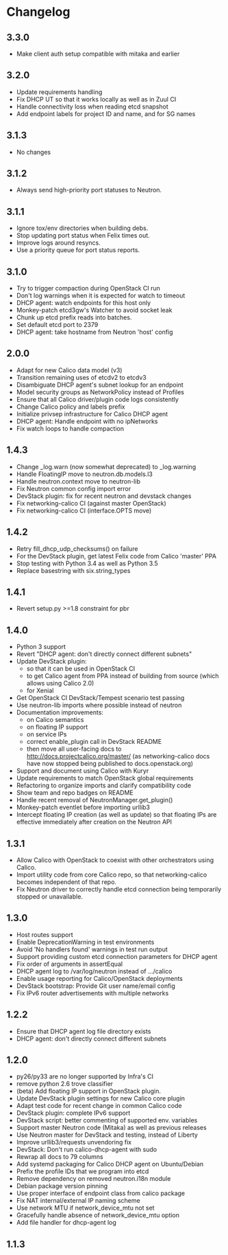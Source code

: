 # Changelog

## 3.3.0

- Make client auth setup compatible with mitaka and earlier

## 3.2.0

- Update requirements handling
- Fix DHCP UT so that it works locally as well as in Zuul CI
- Handle connectivity loss when reading etcd snapshot
- Add endpoint labels for project ID and name, and for SG names

## 3.1.3

- No changes

## 3.1.2

- Always send high-priority port statuses to Neutron.

## 3.1.1

- Ignore tox/env directories when building debs.
- Stop updating port status when Felix times out.
- Improve logs around resyncs.
- Use a priority queue for port status reports.

## 3.1.0

- Try to trigger compaction during OpenStack CI run
- Don't log warnings when it is expected for watch to timeout
- DHCP agent: watch endpoints for this host only
- Monkey-patch etcd3gw's Watcher to avoid socket leak
- Chunk up etcd prefix reads into batches.
- Set default etcd port to 2379
- DHCP agent: take hostname from Neutron 'host' config

## 2.0.0

- Adapt for new Calico data model (v3)
- Transition remaining uses of etcdv2 to etcdv3
- Disambiguate DHCP agent's subnet lookup for an endpoint
- Model security groups as NetworkPolicy instead of Profiles
- Ensure that all Calico driver/plugin code logs consistently
- Change Calico policy and labels prefix
- Initialize privsep infrastructure for Calico DHCP agent
- DHCP agent: Handle endpoint with no ipNetworks
- Fix watch loops to handle compaction

## 1.4.3

- Change _log.warn (now somewhat deprecated) to _log.warning
- Handle FloatingIP move to neutron.db.models.l3
- Handle neutron.context move to neutron-lib
- Fix Neutron common config import error
- DevStack plugin: fix for recent neutron and devstack changes
- Fix networking-calico CI (against master OpenStack)
- Fix networking-calico CI (interface.OPTS move)

## 1.4.2

- Retry fill_dhcp_udp_checksums() on failure
- For the DevStack plugin, get latest Felix code from Calico 'master' PPA
- Stop testing with Python 3.4 as well as Python 3.5
- Replace basestring with six.string_types

## 1.4.1

- Revert setup.py >=1.8 constraint for pbr

## 1.4.0

- Python 3 support
- Revert "DHCP agent: don't directly connect different subnets"
- Update DevStack plugin:
  - so that it can be used in OpenStack CI
  - to get Calico agent from PPA instead of building from source (which allows
    using Calico 2.0)
  - for Xenial
- Get OpenStack CI DevStack/Tempest scenario test passing
- Use neutron-lib imports where possible instead of neutron
- Documentation improvements:
  - on Calico semantics
  - on floating IP support
  - on service IPs
  - correct enable_plugin call in DevStack README
  - then move all user-facing docs to http://docs.projectcalico.org/master/ (as
    networking-calico docs have now stopped being published to
    docs.openstack.org)
- Support and document using Calico with Kuryr
- Update requirements to match OpenStack global requirements
- Refactoring to organize imports and clarify compatibility code
- Show team and repo badges on README
- Handle recent removal of NeutronManager.get_plugin()
- Monkey-patch eventlet before importing urllib3
- Intercept floating IP creation (as well as update) so that floating IPs are
  effective immediately after creation on the Neutron API

## 1.3.1

- Allow Calico with OpenStack to coexist with other orchestrators using Calico.
- Import utility code from core Calico repo, so that networking-calico becomes
  independent of that repo.
- Fix Neutron driver to correctly handle etcd connection being temporarily
  stopped or unavailable.

## 1.3.0

- Host routes support
- Enable DeprecationWarning in test environments
- Avoid 'No handlers found' warnings in test run output
- Support providing custom etcd connection parameters for DHCP agent
- Fix order of arguments in assertEqual
- DHCP agent log to /var/log/neutron instead of .../calico
- Enable usage reporting for Calico/OpenStack deployments
- DevStack bootstrap: Provide Git user name/email config
- Fix IPv6 router advertisements with multiple networks

## 1.2.2

- Ensure that DHCP agent log file directory exists
- DHCP agent: don't directly connect different subnets

## 1.2.0

- py26/py33 are no longer supported by Infra's CI
- remove python 2.6 trove classifier
- (beta) Add floating IP support in OpenStack plugin.
- Update DevStack plugin settings for new Calico core plugin
- Adapt test code for recent change in common Calico code
- DevStack plugin: complete IPv6 support
- DevStack script: better commenting of supported env. variables
- Support master Neutron code (Mitaka) as well as previous releases
- Use Neutron master for DevStack and testing, instead of Liberty
- Improve urllib3/requests unvendoring fix
- DevStack: Don't run calico-dhcp-agent with sudo
- Rewrap all docs to 79 columns
- Add systemd packaging for Calico DHCP agent on Ubuntu/Debian
- Prefix the profile IDs that we program into etcd
- Remove dependency on removed neutron.i18n module
- Debian package version pinning
- Use proper interface of endpoint class from calico package
- Fix NAT internal/external IP naming scheme
- Use network MTU if network_device_mtu not set
- Gracefully handle absence of network_device_mtu option
- Add file handler for dhcp-agent log

## 1.1.3
